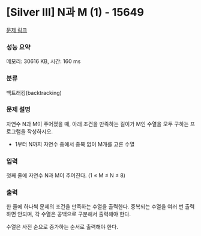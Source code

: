 # [Silver III] N과 M (1) - 15649 

[문제 링크](https://www.acmicpc.net/problem/15649) 

### 성능 요약

메모리: 30616 KB, 시간: 160 ms

### 분류

백트래킹(backtracking)

### 문제 설명

<p style="user-select: auto;">자연수 N과 M이 주어졌을 때, 아래 조건을 만족하는 길이가 M인 수열을 모두 구하는 프로그램을 작성하시오.</p>

<ul style="user-select: auto;">
	<li style="user-select: auto;">1부터 N까지 자연수 중에서 중복 없이 M개를 고른 수열</li>
</ul>

### 입력 

 <p style="user-select: auto;">첫째 줄에 자연수 N과 M이 주어진다. (1 ≤ M ≤ N ≤ 8)</p>

### 출력 

 <p style="user-select: auto;">한 줄에 하나씩 문제의 조건을 만족하는 수열을 출력한다. 중복되는 수열을 여러 번 출력하면 안되며, 각 수열은 공백으로 구분해서 출력해야 한다.</p>

<p style="user-select: auto;">수열은 사전 순으로 증가하는 순서로 출력해야 한다.</p>


